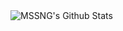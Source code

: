 <img align="left" alt="MSSNG's Github Stats" src="https://github-readme-stats.Missing-Tech.vercel.app/api?username=Missing-Tech&show_icons=true&hide_border=true&count_private=true"/>
